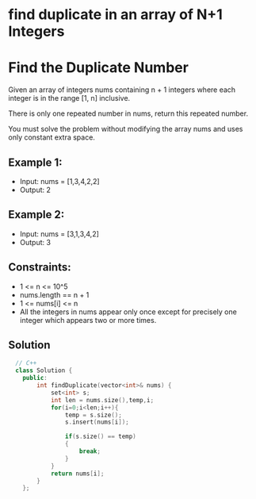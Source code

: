 # find duplicate in an array of N+1 Integers
# Find the Duplicate Number

Given an array of integers nums containing n + 1 integers where each integer is in the range [1, n] inclusive.

There is only one repeated number in nums, return this repeated number.

You must solve the problem without modifying the array nums and uses only constant extra space.

## Example 1:

- Input: nums = [1,3,4,2,2]
- Output: 2

## Example 2:

- Input: nums = [3,1,3,4,2]
- Output: 3

## Constraints:

- 1 <= n <= 10^5
- nums.length == n + 1
- 1 <= nums[i] <= n
- All the integers in nums appear only once except for precisely one integer which appears two or more times.

## Solution

```C++
  // C++
  class Solution {
    public:
        int findDuplicate(vector<int>& nums) {
            set<int> s;
            int len = nums.size(),temp,i;
            for(i=0;i<len;i++){
                temp = s.size();
                s.insert(nums[i]);

                if(s.size() == temp) 
                {
                    break;
                }  
            }
            return nums[i]; 
        }
    };
```
